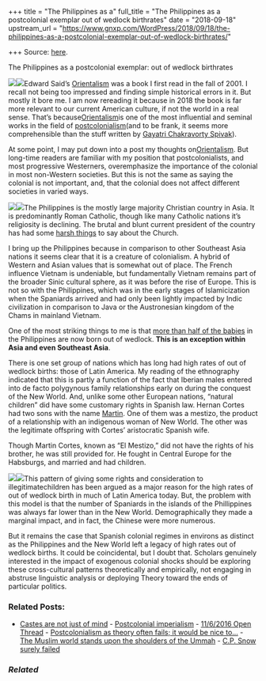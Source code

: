 +++
title = "The Philippines as a"
full_title = "The Philippines as a postcolonial exemplar out of wedlock birthrates"
date = "2018-09-18"
upstream_url = "https://www.gnxp.com/WordPress/2018/09/18/the-philippines-as-a-postcolonial-exemplar-out-of-wedlock-birthrates/"

+++
Source: [here](https://www.gnxp.com/WordPress/2018/09/18/the-philippines-as-a-postcolonial-exemplar-out-of-wedlock-birthrates/).

The Philippines as a postcolonial exemplar: out of wedlock birthrates

[![](https://i0.wp.com/www.gnxp.com/WordPress/wp-content/uploads/2017/09/orientalism.jpeg?resize=181%2C279&ssl=1)![](https://i0.wp.com/www.gnxp.com/WordPress/wp-content/uploads/2017/09/orientalism.jpeg?resize=181%2C279&ssl=1)](https://www.amazon.com/exec/obidos/ASIN/B00NDTUDIY/geneexpressio-20/ref=as_at/?imprToken=wqIBLLdu5JhEEEfZdiWURA&slotNum=62&creativeASIN=0878933085&linkCode=w61&imprToken=QiG2bf7fc5-czG6VLZ9cSg&slotNum=164)Edward Said’s [Orientalism](https://www.amazon.com/exec/obidos/ASIN/B00NDTUDIY/geneexpressio-20/ref=as_at/?imprToken=wqIBLLdu5JhEEEfZdiWURA&slotNum=62&creativeASIN=0878933085&linkCode=w61&imprToken=QiG2bf7fc5-czG6VLZ9cSg&slotNum=164) was a book I first read in the fall of 2001. I recall not being too impressed and finding simple historical errors in it. But mostly it bore me. I am now rereading it because in 2018 the book is far more relevant to our current American culture, if not the world in a real sense. That’s because[Orientalism](https://www.amazon.com/exec/obidos/ASIN/B00NDTUDIY/geneexpressio-20/ref=as_at/?imprToken=wqIBLLdu5JhEEEfZdiWURA&slotNum=62&creativeASIN=0878933085&linkCode=w61&imprToken=QiG2bf7fc5-czG6VLZ9cSg&slotNum=164)is one of the most influential and seminal works in the field of [postcolonialism](https://en.wikipedia.org/wiki/Postcolonialism)(and to be frank, it seems more comprehensible than the stuff written by [Gayatri Chakravorty Spivak](https://en.wikipedia.org/wiki/Gayatri_Chakravorty_Spivak)).

At some point, I may put down into a post my thoughts on[Orientalism](https://www.amazon.com/exec/obidos/ASIN/B00NDTUDIY/geneexpressio-20/ref=as_at/?imprToken=wqIBLLdu5JhEEEfZdiWURA&slotNum=62&creativeASIN=0878933085&linkCode=w61&imprToken=QiG2bf7fc5-czG6VLZ9cSg&slotNum=164). But long-time readers are familiar with my position that postcolonialists, and most progressive Westerners, overemphasize the importance of the colonial in most non-Western societies. But this is not the same as saying the colonial is not important, and, that the colonial does not affect different societies in varied ways.

[![](https://i0.wp.com/www.gnxp.com/WordPress/wp-content/uploads/2018/09/Table2.jpg?resize=300%2C841&ssl=1)![](https://i0.wp.com/www.gnxp.com/WordPress/wp-content/uploads/2018/09/Table2.jpg?resize=300%2C841&ssl=1)](http://sustaindemographicdividend.org/articles/international-family-indicators/global-childrens-trends)The Philippines is the mostly large majority Christian country in Asia. It is predominantly Roman Catholic, though like many Catholic nations it’s religiosity is declining. The brutal and blunt current president of the country has had some [harsh things](https://en.wikipedia.org/wiki/Rodrigo_Duterte#Catholic_Church) to say about the Church.

I bring up the Philippines because in comparison to other Southeast Asia nations it seems clear that it is a creature of colonialism. A hybrid of Western and Asian values that is somewhat out of place. The French influence Vietnam is undeniable, but fundamentally Vietnam remains part of the broader Sinic cultural sphere, as it was before the rise of Europe. This is not so with the Philippines, which was in the early stages of Islamicization when the Spaniards arrived and had only been lightly impacted by Indic civilization in comparison to Java or the Austronesian kingdom of the Chams in mainland Vietnam.

One of the most striking things to me is that [more than half of the babies](https://psa.gov.ph/content/philippine-live-births-2015) in the Philippines are now born out of wedlock. **This is an exception within Asia and even Southeast Asia**.

There is one set group of nations which has long had high rates of out of wedlock births: those of Latin America. My reading of the ethnography indicated that this is partly a function of the fact that Iberian males entered into de facto polygynous family relationships early on during the conquest of the New World. And, unlike some other European nations, “natural children” did have some customary rights in Spanish law. Hernan Cortes had two sons with the name [Martin](https://en.wikipedia.org/wiki/Mart%C3%ADn_Cort%C3%A9s_(son_of_Malinche)). One of them was a mestizo, the product of a relationship with an indigenous woman of New World. The other was the legitimate offspring with Cortes’ aristocratic Spanish wife.

Though Martin Cortes, known as “El Mestizo,” did not have the rights of his brother, he was still provided for. He fought in Central Europe for the Habsburgs, and married and had children.

[![](https://i0.wp.com/www.gnxp.com/WordPress/wp-content/uploads/2018/09/s-l300.jpg?resize=192%2C298&ssl=1)![](https://i0.wp.com/www.gnxp.com/WordPress/wp-content/uploads/2018/09/s-l300.jpg?resize=192%2C298&ssl=1)](https://www.amazon.com/exec/obidos/ASIN/0316583693/geneexpressio-20/ref=as_at/?imprToken=VeqqKoaaQMxduIRaZag.gw&slotNum=0&imprToken=tl8L9xPCiLdZSugVu1M-qA&slotNum=7&creativeASIN=B073NP8WT3&linkCode=w61&imprToken=GqkJYB5R0vMIGDdFkrTyeA&slotNum=48)This pattern of giving some rights and consideration to illegitimatechildren has been argued as a major reason for the high rates of out of wedlock birth in much of Latin America today. But, the problem with this model is that the number of Spaniards in the islands of the Phillippines was always far lower than in the New World. Demographically they made a marginal impact, and in fact, the Chinese were more numerous.

But it remains the case that Spanish colonial regimes in environs as distinct as the Philippines and the New World left a legacy of high rates out of wedlock births. It could be coincidental, but I doubt that. Scholars genuinely interested in the impact of exogenous colonial shocks should be exploring these cross-cultural patterns theoretically and empirically, not engaging in abstruse linguistic analysis or deploying Theory toward the ends of particular politics.

### Related Posts:

- [Castes are not just of
  mind](https://www.gnxp.com/WordPress/2017/07/17/castes-are-not-just-of-mind/) - [Postcolonial
  imperialism](https://www.gnxp.com/WordPress/2018/10/01/postcolonial-imperialism/) - [11/6/2016 Open
  Thread](https://www.gnxp.com/WordPress/2016/11/06/1162016-open-thread/) - [Postcolonialism as theory often fails; it would be nice
  to…](https://www.gnxp.com/WordPress/2017/09/23/postcolonialism-as-theory-often-fails-it-would-be-nice-to-actually-know-something/) - [The Muslim world stands upon the shoulders of the
  Ummah](https://www.gnxp.com/WordPress/2018/08/19/the-muslim-world-stands-upon-the-shoulders-of-the-ummah/) - [C.P. Snow surely
  failed](https://www.gnxp.com/WordPress/2005/07/18/c-p-snow-surely-failed/)

### *Related*

[](https://www.addtoany.com/add_to/facebook?linkurl=https%3A%2F%2Fwww.gnxp.com%2FWordPress%2F2018%2F09%2F18%2Fthe-philippines-as-a-postcolonial-exemplar-out-of-wedlock-birthrates%2F&linkname=The%20Philippines%20as%20a%20postcolonial%20exemplar%3A%20out%20of%20wedlock%20birthrates "Facebook")[](https://www.addtoany.com/add_to/twitter?linkurl=https%3A%2F%2Fwww.gnxp.com%2FWordPress%2F2018%2F09%2F18%2Fthe-philippines-as-a-postcolonial-exemplar-out-of-wedlock-birthrates%2F&linkname=The%20Philippines%20as%20a%20postcolonial%20exemplar%3A%20out%20of%20wedlock%20birthrates "Twitter")[](https://www.addtoany.com/add_to/email?linkurl=https%3A%2F%2Fwww.gnxp.com%2FWordPress%2F2018%2F09%2F18%2Fthe-philippines-as-a-postcolonial-exemplar-out-of-wedlock-birthrates%2F&linkname=The%20Philippines%20as%20a%20postcolonial%20exemplar%3A%20out%20of%20wedlock%20birthrates "Email")[](https://www.addtoany.com/share)
